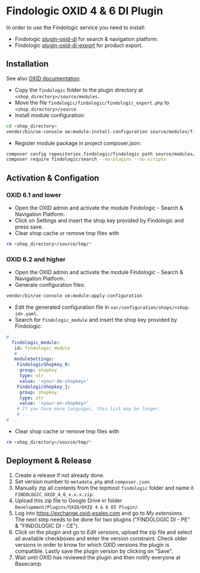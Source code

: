 # Findologic OXID 4 & 6 DI Plugin

In order to use the Findologic service you need to install:
* Findologic [plugin-oxid-di](https://github.com/findologic/plugin-oxid-di) for search & navigation platform.
* Findologic [plugin-oxid-di-export](https://github.com/findologic/plugin-oxid-di-export/) for product export.

## Installation

See also [OXID documentation](https://docs.oxid-esales.com/developer/en/6.2/development/modules_components_themes/module/tutorials/module_setup.html).

* Copy the `findologic` folder to the plugin directory at `<shop_directory>/source/modules`.
* Move the file `findologic/findologic/findologic_export.php` to `<shop_directory>/source`
* Install module configuration: 
```bash
cd <shop_directory>
vendor/bin/oe-console oe:module:install-configuration source/modules/findologic/findologic
```

* Register module package in project composer.json:
```bash
composer config repositories.findologic/findologic path source/modules/findologic/findologic
composer require findologic/search --no-plugins --no-scripts
```

## Activation & Configation

### OXID 6.1 and lower

* Open the OXID admin and activate the module Findologic - Search & Navigation Platform.
* Click on Settings and insert the shop key provided by Findologic and press save.
* Clear shop cache or remove tmp files with
```bash
rm <shop_directory>/source/tmp/*
```

### OXID 6.2 and higher

* Open the OXID admin and activate the module Findologic - Search & Navigation Platform.
* Generate configuration files:
```bash
vendor/bin/oe-console oe:module:apply-configuration
```
* Edit the generated configuration file in `var/configuration/shops/<shop-id>.yaml`.
* Search for `findologic_module` and insert the shop key provided by Findologic:
```yaml
# ...
  findologic_module:
   id: findologic_module
   # ...
   moduleSettings:
    FindologicShopkey_0:
     group: shopkey
     type: str
     value: '<your-de-shopkey>'
    FindologicShopkey_1:
     group: shopkey
     type: str
     value: '<your-en-shopkey>'
    # If you have more languages, this list may be longer.
    # ...
# ...
```
* Clear shop cache or remove tmp files with
```bash
rm <shop_directory>/source/tmp/*
```

## Deployment & Release

1. Create a release if not already done.
1. Set version number to `metadata.php` and `composer.json`.
1. Manually zip all contents from the topmost `findologic` folder and name it
 `FINDOLOGIC_OXID_4_6_x.x.x.zip`.
1. Upload this zip file to Google Drive in folder `Development/Plugins/OXID/OXID 4 & 6 DI Plugin/`.
1. Log into https://exchange.oxid-esales.com and go to *My extensions*. The next
 step needs to be done for two plugins ("FINDOLOGIC DI - PE" & "FINDOLOGIC DI - CE").
1. Click on the plugin and go to *Edit versions*, upload the zip file and select all
 available checkboxes and enter the version constraint. Check older versions in order to
 know for which OXID versions the plugin is compatible. Lastly save the plugin version by clicking on "Save".
1. Wait until OXID has reviewed the plugin and then notify everyone at Basecamp.
